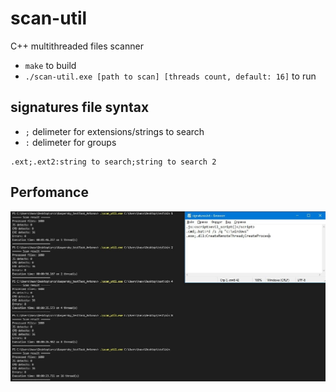 # scan-util

C++ multithreaded files scanner

* ```make``` to build
* ```./scan-util.exe [path to scan] [threads count, default: 16]``` to run

## signatures file syntax
* ```;``` delimeter for extensions/strings to search
* ```:``` delimeter for groups

```
.ext;.ext2:string to search;string to search 2
```

## Perfomance
![perfomance](https://github.com/awend0/scan-util/blob/main/screenshots/perfomance.jpg?raw=true)
